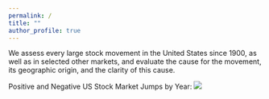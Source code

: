 ```yaml
---
permalink: /
title: ""
author_profile: true
---
```

We assess every large stock movement in the United States since 1900, as well as in selected other markets, and evaluate the cause for the movement, its geographic origin, and the clarity of this cause.  

Positive and Negative US Stock Market Jumps by Year:
<a href='https://github.com/stockjumpswebsite/stockjumps/blob/master/_pages/files/test_file.xlsx?raw=true'><img src='https://stockjumpswebsite.github.io/stockjumps/files/fig1.png'></a>

